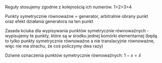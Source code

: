 Reguły stosujemy zgodnie z kolejnością ich numerów. 1>2>3>4

Punkty symetrycznie równoważne = generator, arbitralnie obrany punkt oraz efekt działania generatora na ten punkt

Zasada kciuka dla wypisywania punktów symetrycznie równoważnych - wypisujemy te punkty, które są w środku jednej komórki elementarnej (będą to tylko punkty symetrycznie równoważne a nie translacyjnie równoważne, więc nie ma strachu, że coś policzymy dwa razy)

Dziwne oznaczenia punktów symetrycznie równoważnych: $1-x=\bar{x}$
